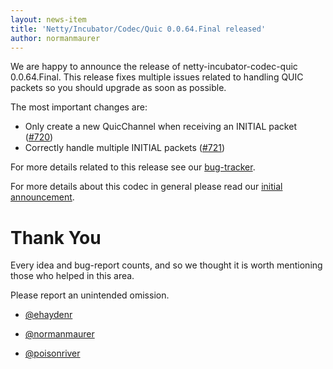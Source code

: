 ```yaml
---
layout: news-item
title: 'Netty/Incubator/Codec/Quic 0.0.64.Final released'
author: normanmaurer
---
```


We are happy to announce the release of netty-incubator-codec-quic 0.0.64.Final. This release fixes multiple issues related to handling QUIC packets so you should upgrade as soon as possible.

The most important changes are:

* Only create a new QuicChannel when receiving an INITIAL packet ([#720](https://github.com/netty/netty-incubator-codec-quic/pull/720))
* Correctly handle multiple INITIAL packets ([#721](https://github.com/netty/netty-incubator-codec-quic/pull/721))

For more details related to this release see our [bug-tracker](https://github.com/netty/netty-incubator-codec-quic/issues?q=milestone%3A0.0.64.Final+is%3Aclosed).

For more details about this codec in general please read our [initial announcement](https://netty.io/news/2020/12/09/quic-0-0-1-Final.html).


# Thank You

Every idea and bug-report counts, and so we thought it is worth mentioning those who helped in this area.

Please report an unintended omission.
 
* [@ehaydenr](https://github.com/ehaydenr)

* [@normanmaurer](https://github.com/normanmaurer)
* [@poisonriver](https://github.com/poisonriver)
